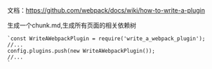 文档：https://github.com/webpack/docs/wiki/how-to-write-a-plugin


生成一个chunk.md,生成所有页面的相关依赖树

	`const WriteAWebpackPlugin = require('write_a_webpack_plugin');
	//...
	config.plugins.push(new WriteAWebpackPlugin());
	//...
	`
